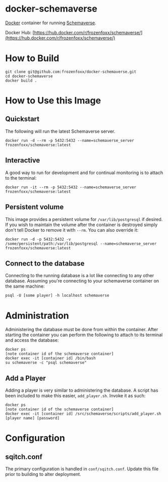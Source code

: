 # docker-schemaverse

[Docker](https://www.docker.com) container for running [Schemaverse](https://schemaverse.com/). 

Docker Hub: [https://hub.docker.com/r/frozenfoxx/schemaverse/](https://hub.docker.com/r/frozenfoxx/schemaverse/)

# How to Build

```
git clone git@github.com:frozenfoxx/docker-schemaverse.git
cd docker-schemaverse
docker build .
```

# How to Use this Image

## Quickstart

The following will run the latest Schemaverse server.

```
docker run -d --rm -p 5432:5432 --name=schemaverse_server frozenfoxx/schemaverse:latest
```

## Interactive

A good way to run for development and for continual monitoring is to attach to the terminal:

```
docker run -it --rm -p 5432:5432 --name=schemaverse_server frozenfoxx/schemaverse:latest
```

## Persistent volume

This image provides a persistent volume for `/var/lib/postgresql` if desired. If you wish to maintain the volume after the container is destroyed simply don't tell Docker to remove it with `--rm`. You can also override it:

```
docker run -d -p 5432:5432 -v /some/persistent/path:/var/lib/postgresql --name=schemaverse_server frozenfoxx/schemaverse:latest
```

## Connect to the database
Connecting to the running database is a lot like connecting to any other database. Assuming you're connecting to your schemaverse container on the same machine:

```
psql -U [some player] -h localhost schemaverse
```

# Administration

Administering the database must be done from within the container. After starting the container you can perform the following to attach to its terminal and access the database:

```
docker ps
[note container id of the schemaverse container]
docker exec -it [container id] /bin/bash
su schemaverse -c "psql schemaverse"
```

## Add a Player

Adding a player is very similar to administering the database. A script has been included to make this easier, `add_player.sh`. Invoke it as such:

```
docker ps
[note container id of the schemaverse container]
docker exec -it [container id] /src/schemaverse/scripts/add_player.sh [player name] [password]
```

# Configuration

## sqitch.conf

The primary configuration is handled in `conf/sqitch.conf`. Update this file prior to building to alter deployment.
